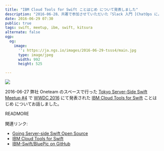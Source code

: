 ```yaml
---
title: "IBM Cloud Tools for Swift ことはじめ について発表しました"
description: "2016-06-28、共著で参加させていただいた『Slack 入門 [ChatOps によるチーム開発の効率化]』 が技術評論社より発売されます。"
date: 2016-06-29 07:30
public: true
tags: swift, meetup, ibm, swift, kitsura
alternate: false
ogp:
  og:
    image:
      '': https://ja.ngs.io/images/2016-06-29-tsss4/main.jpg
      type: image/jpeg
      width: 992
      height: 525

---
```


![](2016-06-29-tsss4/main.jpg)

2016-06-27 弊社 Oneteam のスペースで行った [Tokyo Server-Side Swift Meetup #4] で [WWDC 2016] にて発表された [IBM Cloud Tools for Swift] ことはじめ についてお話しました。

READMORE

<script async class="speakerdeck-embed" data-id="4236669720f44d9a95add52d33d03685" data-ratio="1.33333333333333" src="//speakerdeck.com/assets/embed.js"></script>

関連リンク:

- [Going Server-side Swift Open Source](https://developer.apple.com/videos/play/wwdc2016/415/)
- [IBM Cloud Tools for Swift]
- [IBM-Swift/BluePic on GitHub](https://github.com/IBM-Swift/BluePic)

[Tokyo Server-Side Swift Meetup #4]: http://tokyo-ss-swift.connpass.com/event/33727/
[WWDC 2016]: https://developer.apple.com/videos/wwdc2016/
[IBM Cloud Tools for Swift]: http://cloudtools.bluemix.net/
